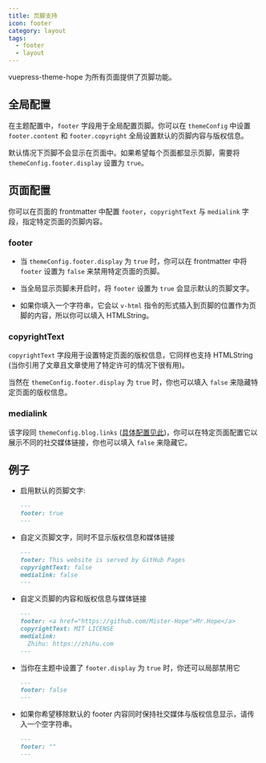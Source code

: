 ```yaml
---
title: 页脚支持
icon: footer
category: layout
tags:
  - footer
  - layout
---
```


vuepress-theme-hope 为所有页面提供了页脚功能<Badge text="支持页面配置" />。

<!-- more -->

## 全局配置

在主题配置中，`footer` 字段用于全局配置页脚。你可以在 `themeConfig` 中设置 `footer.content` 和 `footer.copyright` 全局设置默认的页脚内容与版权信息。

默认情况下页脚不会显示在页面中。如果希望每个页面都显示页脚，需要将 `themeConfig.footer.display` 设置为 `true`。

## 页面配置

你可以在页面的 frontmatter 中配置 `footer`，`copyrightText` 与 `medialink` 字段，指定特定页面的页脚内容。

### footer

- 当 `themeConfig.footer.display` 为 `true` 时，你可以在 frontmatter 中将 `footer` 设置为 `false` 来禁用特定页面的页脚。

- 当全局显示页脚未开启时，将 `footer` 设置为 `true` 会显示默认的页脚文字。

- 如果你填入一个字符串，它会以 `v-html` 指令的形式插入到页脚的位置作为页脚的内容，所以你可以填入 HTMLString。

### copyrightText

`copyrightText` 字段用于设置特定页面的版权信息，它同样也支持 HTMLString (当你引用了文章且文章使用了特定许可的情况下很有用)。

当然在 `themeConfig.footer.display` 为 `true` 时，你也可以填入 `false` 来隐藏特定页面的版权信息。

### medialink

该字段同 `themeConfig.blog.links` ([具体配置见此](../blog/intro.md#可配置的项目))，你可以在特定页面配置它以展示不同的社交媒体链接，你也可以填入 `false` 来隐藏它。

## 例子

- 启用默认的页脚文字:

  ```md
  ---
  footer: true
  ---
  ```

- 自定义页脚文字，同时不显示版权信息和媒体链接

  ```md
  ---
  footer: This website is served by GitHub Pages
  copyrightText: false
  medialink: false
  ---
  ```

- 自定义页脚的内容和版权信息与媒体链接

  ```md
  ---
  footer: <a href="https://github.com/Mister-Hope">Mr.Hope</a>
  copyrightText: MIT LICENSE
  medialink:
    Zhihu: https://zhihu.com
  ---
  ```

- 当你在主题中设置了 `footer.display` 为 `true` 时，你还可以局部禁用它

  ```md
  ---
  footer: false
  ---
  ```

- 如果你希望移除默认的 footer 内容同时保持社交媒体与版权信息显示，请传入一个空字符串。

  ```md
  ---
  footer: ""
  ---
  ```
